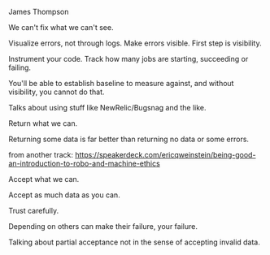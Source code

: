 James Thompson

We can't fix what we can't see.

Visualize errors, not through logs. Make errors visible. First step is visibility.

Instrument your code. Track how many jobs are starting, succeeding or failing.

You'll be able to establish baseline to measure against, and without visibility, you cannot do that.

Talks about using stuff like NewRelic/Bugsnag and the like.

Return what we can.

Returning some data is far better than returning no data or some errors.

from another track: https://speakerdeck.com/ericqweinstein/being-good-an-introduction-to-robo-and-machine-ethics

Accept what we can.

Accept as much data as you can.

Trust carefully.

Depending on others can make their failure, your failure.

Talking about partial acceptance not in the sense of accepting invalid data.
